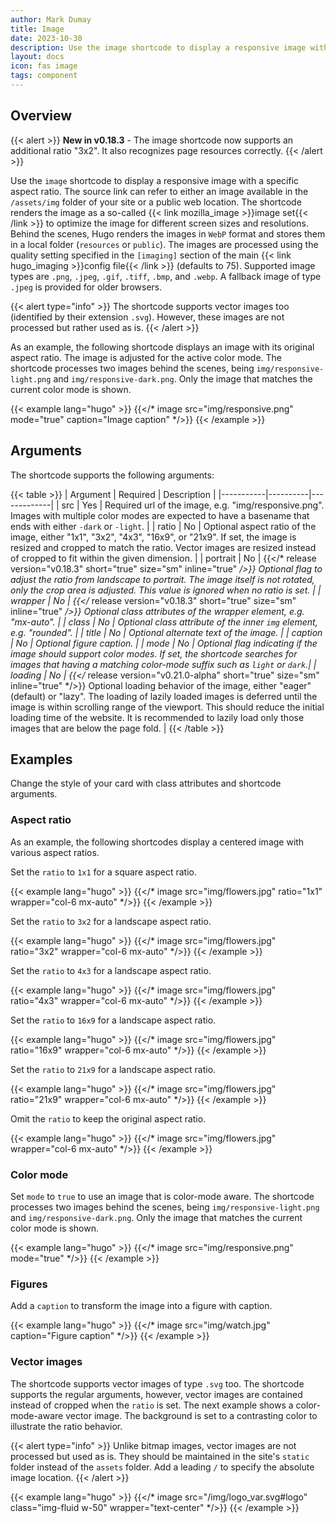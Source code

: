 ```yaml
---
author: Mark Dumay
title: Image
date: 2023-10-30
description: Use the image shortcode to display a responsive image with a specific aspect ratio.
layout: docs
icon: fas image
tags: component
---
```


## Overview

{{< alert >}}
**New in v0.18.3** - The image shortcode now supports an additional ratio "3x2". It also recognizes page resources correctly.
{{< /alert >}}

Use the `image` shortcode to display a responsive image with a specific aspect ratio. The source link can refer to either an image available in the `/assets/img` folder of your site or a public web location. The shortcode renders the image as a so-called {{< link mozilla_image >}}image set{{< /link >}} to optimize the image for different screen sizes and resolutions. Behind the scenes, Hugo renders the images in `WebP` format and stores them in a local folder (`resources` or `public`). The images are processed using the quality setting specified in the `[imaging]` section of the main {{< link hugo_imaging >}}config file{{< /link >}} (defaults to 75). Supported image types are `.png`, `.jpeg`, `.gif`, `.tiff`, `.bmp`, and `.webp`. A fallback image of type `.jpeg` is provided for older browsers.

{{< alert type="info" >}}
The shortcode supports vector images too (identified by their extension `.svg`). However, these images are not processed but rather used as is.
{{< /alert >}}

As an example, the following shortcode displays an image with its original aspect ratio. The image is adjusted for the active color mode. The shortcode processes two images behind the scenes, being `img/responsive-light.png` and `img/responsive-dark.png`. Only the image that matches the current color mode is shown.

<!-- markdownlint-disable MD037 -->
{{< example lang="hugo" >}}
{{</* image src="img/responsive.png" mode="true" caption="Image caption" */>}}
{{< /example >}}
<!-- markdownlint-enable MD037 -->

## Arguments

The shortcode supports the following arguments:

<!-- markdownlint-disable MD037 -->
{{< table >}}
| Argument  | Required | Description |
|-----------|----------|-------------|
| src       | Yes | Required url of the image, e.g. "img/responsive.png". Images with multiple color modes are expected to have a basename that ends with either `-dark` or `-light`. |
| ratio     | No  | Optional aspect ratio of the image, either "1x1", "3x2", "4x3", "16x9", or "21x9". If set, the image is resized and cropped to match the ratio. Vector images are resized instead of cropped to fit within the given dimension. |
| portrait  | No  | {{</* release version="v0.18.3" short="true" size="sm" inline="true" */>}} Optional flag to adjust the ratio from landscape to portrait. The image itself is not rotated, only the crop area is adjusted. This value is ignored when no ratio is set. |
| wrapper   | No  | {{</* release version="v0.18.3" short="true" size="sm" inline="true" */>}} Optional class attributes of the wrapper element, e.g. "mx-auto". |
| class     | No  | Optional class attribute of the inner `img` element, e.g. "rounded". |
| title     | No  | Optional alternate text of the image. |
| caption   | No  | Optional figure caption. |
| mode      | No  | Optional flag indicating if the image should support color modes. If set, the shortcode searches for images that having a matching color-mode suffix such as `light` or `dark`.|
| loading   | No  | {{</* release version="v0.21.0-alpha" short="true" size="sm" inline="true" */>}} Optional loading behavior of the image, either "eager" (default) or "lazy". The loading of lazily loaded images is deferred until the image is within scrolling range of the viewport. This should reduce the initial loading time of the website. It is recommended to lazily load only those images that are below the page fold. |
{{< /table >}}
<!-- markdownlint-enable MD037 -->

## Examples

Change the style of your card with class attributes and shortcode arguments.

### Aspect ratio

As an example, the following shortcodes display a centered image with various aspect ratios.

Set the `ratio` to `1x1` for a square aspect ratio.

<!-- markdownlint-disable MD037 -->
{{< example lang="hugo" >}}
{{</* image src="img/flowers.jpg" ratio="1x1" wrapper="col-6 mx-auto" */>}}
{{< /example >}}
<!-- markdownlint-enable MD037 -->

Set the `ratio` to `3x2` for a landscape aspect ratio.

<!-- markdownlint-disable MD037 -->
{{< example lang="hugo" >}}
{{</* image src="img/flowers.jpg" ratio="3x2" wrapper="col-6 mx-auto" */>}}
{{< /example >}}
<!-- markdownlint-enable MD037 -->

Set the `ratio` to `4x3` for a landscape aspect ratio.

<!-- markdownlint-disable MD037 -->
{{< example lang="hugo" >}}
{{</* image src="img/flowers.jpg" ratio="4x3" wrapper="col-6 mx-auto" */>}}
{{< /example >}}
<!-- markdownlint-enable MD037 -->

Set the `ratio` to `16x9` for a landscape aspect ratio.

<!-- markdownlint-disable MD037 -->
{{< example lang="hugo" >}}
{{</* image src="img/flowers.jpg" ratio="16x9" wrapper="col-6 mx-auto" */>}}
{{< /example >}}
<!-- markdownlint-enable MD037 -->

Set the `ratio` to `21x9` for a landscape aspect ratio.

<!-- markdownlint-disable MD037 -->
{{< example lang="hugo" >}}
{{</* image src="img/flowers.jpg" ratio="21x9" wrapper="col-6 mx-auto" */>}}
{{< /example >}}
<!-- markdownlint-enable MD037 -->

Omit the `ratio` to keep the original aspect ratio.

<!-- markdownlint-disable MD037 -->
{{< example lang="hugo" >}}
{{</* image src="img/flowers.jpg" wrapper="col-6 mx-auto" */>}}
{{< /example >}}
<!-- markdownlint-enable MD037 -->

### Color mode

Set `mode` to `true` to use an image that is color-mode aware. The shortcode processes two images behind the scenes, being `img/responsive-light.png` and `img/responsive-dark.png`. Only the image that matches the current color mode is shown.

<!-- markdownlint-disable MD037 -->
{{< example lang="hugo" >}}
{{</* image src="img/responsive.png" mode="true" */>}}
{{< /example >}}
<!-- markdownlint-enable MD037 -->

### Figures

Add a `caption` to transform the image into a figure with caption.

<!-- markdownlint-disable MD037 -->
{{< example lang="hugo" >}}
{{</* image src="img/watch.jpg" caption="Figure caption" */>}}
{{< /example >}}
<!-- markdownlint-enable MD037 -->

### Vector images

The shortcode supports vector images of type `.svg` too. The shortcode supports the regular arguments, however, vector images are contained instead of cropped when the `ratio` is set. The next example shows a color-mode-aware vector image. The background is set to a contrasting color to illustrate the ratio behavior.

{{< alert type="info" >}}
Unlike bitmap images, vector images are not processed but used as is. They should be maintained in the site's `static` folder instead of the `assets` folder. Add a leading `/` to specify the absolute image location.
{{< /alert >}}

<!-- markdownlint-disable MD037 -->
{{< example lang="hugo" >}}
{{</* image src="/img/logo_var.svg#logo" class="img-fluid w-50" wrapper="text-center" */>}}
{{< /example >}}
<!-- markdownlint-enable MD037 -->
